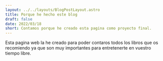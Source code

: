```yaml
---
layout: ../../layouts/BlogPostLayout.astro
title: Porque he hecho este blog
draft: false
date: 2022/03/18
short: Contamos porque he creado esta pagina como proyecto final.
---
```


Esta pagina web la he creado para poder contaros todos los libros que os recomiendo ya que son muy importantes para entretenerte en vuestro tiempo libre.
